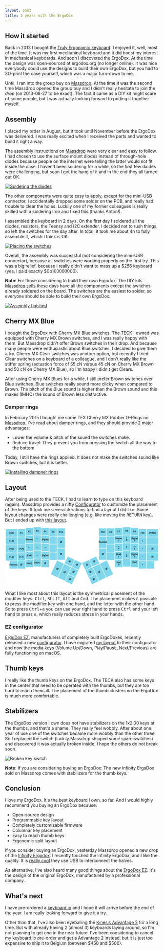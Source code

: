 ```yaml
---
layout: post
title: 3 years with the ErgoDox
---
```


## How it started

Back in 2013 I bought the [Truly Ergonomic keyboard](/2013/07/truly-ergonomic-full-review/).
I enjoyed it, well, most of the time. It was my first mechanical keyboard
and it did boost my interest in mechanical keyboards. And soon I
discovered the ErgoDox. At the time the design was open-sourced at
ergodox.org (no longer online). It was nice everybody could use the
designs to build their own ErgoDox, but you had to 3D-print the case
yourself, which was a major turn-down to me.

Until, I ran into the group buy on [Massdrop](https://www.massdrop.com).
At the time it was the second time Massdrop opened the
group buy and I didn't really hesitate to join the _drop_ (on
2013-08-27 to be exact). The fact it came as a DIY kit might scare of
some people, but I was actually looking forward to putting it
together myself.

## Assembly

I placed my order in August, but it took until November before the
ErgoDox was delivered. I was really excited when I received the parts
and wanted to build it right a way.

The assembly instructions on [Massdrop][1] were very clear and easy to
follow. I had chosen to use the surface mount diodes instead of
through-hole diodes because people on the internet were telling the
latter would not fit inside the case. I haven't been soldering
for a while, so the first few diodes were challenging, but soon
I got the hang of it and in the end they all turned out OK.

[![Soldering the diodes](https://c5.staticflickr.com/1/560/20267552516_739af61ee5_z.jpg)](https://flic.kr/p/wSYvfC)

The other components were quite easy to apply, except for the
mini-USB connector. I accidentally dropped some solder on the
PCB, and really had trouble to clear the holes. Luckily one of my
former colleagues is really skilled with a soldering iron and fixed
this (thanks Anton!).

I assembled the keyboard in 2 days. On the first day I soldered all
the diodes, resistors, the Teensy and I2C extender. I decided not to
rush things, so left the switches for the day after. In total, it
took me about 4h to fully assemble it, which I think is OK.

[![Placing the switches](https://c1.staticflickr.com/8/7310/11072582256_9d1acfee80_z.jpg)](https://flic.kr/p/hSrSWC)

Overall, the assembly was successful (not considering the mini-USB
connector), because all switches were working properly on the first
try. This was a big relief, because I really didn't want to mess up a
$256 keyboard (yes, I paid exactly $0b100000000).

**Note:** For those considering to build their own Ergodox: The DIY
kits [Massdrop sells][2] these days have all the components except the
switches already soldered on the board. The switches are the easiest
to solder, so everyone should be able to build their own ErgoDox.

[![Assembly finished](https://c8.staticflickr.com/4/3670/20299513271_ceee4aa181_z.jpg)](https://flic.kr/p/wVNj58)

[1]: https://keyboard-configurator.massdrop.com/ext/ergodox/assembly.php "ErgoDox Keyboard Assembly Instructions on Massdrop"
[2]: https://www.massdrop.com/buy/infinity-ergodox?referer=J5QZFC&mode=guest_open "Infinity ErgoDox Ergonomic Keyboard Kit"

## Cherry MX Blue

I bought the ErgoDox with Cherry MX Blue switches. The TECK I owned
was equipped with Cherry MX Brown switches, and I was really happy
with them. But Massdrop didn't offer Brown switches in their drop. And
because many people were enthusiastic about Blue switches, I decided
to give them a try. Cherry MX Clear switches was another option, but
recently I tried Clear switches on a keyboard of a colleague, and I
don't really like the stiffer spring (actuation force of 55 cN versus
45 cN on Cherry MX Brown and 50 cN on Cherry MX Blue), so I'm happy I
didn't get Clears.

After using Cherry MX Blues for a while, I still prefer Brown switches
over Blue switches. Blue switches really sound more clicky when
compared to Brown. The pitch of the Blue sound is higher than the
Brown sound and this makes (IMHO) the sound of Brown less distractive.

### Damper rings

In February 2015 I bought me some TEX Cherry MX Rubber O-Rings on
[Massdrop][3]. I've read about damper rings, and they should provide 2
major advantages:

 * Lower the volume & pitch of the sound the switches make.
 * Reduce travel: They prevent you from pressing the switch all the
   way to the bottom.

Today, I still have the rings applied. It does not make the switches
sound like Brown switches, but it is better.

[![Installing dampner rings](https://c2.staticflickr.com/8/7629/16661243809_e906490307_z.jpg)](https://flic.kr/p/roieji0)

[3]: https://www.massdrop.com/buy/cherry-mx-rubber-o-rings?referer=J5QZFC "Massdrop Cherry MX Rubber O-Rings group buy"

## Layout

After being used to the TECK, I had to learn to type on this
keyboard (again). Massdrop provides a nifty [Configurator][4] to
customize the placement of the keys. It took me several iterations to
find a layout I did like. Some layout changes were really challenging
(e.g. like moving the <kbd>RETURN</kbd> key). But I ended up
with [this layout][5].

[![ErgoDox keyboard layout Layer 0](/content/2016/10/ergodox-layout.png)][5]

What I like most about this layout is the symmetrical placement of
the modifier keys: <kbd>Ctrl</kbd>, <kbd>Shift</kbd>, <kbd>Alt</kbd>
and <kbd>Cmd</kbd>. The placement makes it possible to press the
modifier key with one hand, and the letter with the other hand. So to
press <kbd>Ctrl</kbd>+<kbd>a</kbd> you can use your right hand to press
<kbd>Ctrl</kbd> and your left hand to press <kbd>a</kbd>, which really
reduces stress in your hands.

[4]: https://keyboard-configurator.massdrop.com/ext/ergodox "ErgoDox Layout Configurator"
[5]: https://keyboard-configurator.massdrop.com/ext/ergodox/?referer=J5QZFC&hash=999ad39701e308b79cf7b9409e618d87

### EZ configurator

[ErgoDox EZ][6], manufacturers of completely built ErgoDoxes, recently
released a new [configurator][7]. I have migrated [my layout][8] to
their configurator and now the media keys (Volume Up/Down, Play/Pause,
Next/Previous) are fully functioning on macOS.

[6]: http://ergodox-ez.com/ "ErgoDox EZ"
[7]: http://configure.ergodox-ez.com/ "ErgoDox EZ Configurator"
[8]: http://configure.ergodox-ez.com/keyboard_layouts/kraalq "Toon's layout on ErgoDox EZ Configurator"

## Thumb keys

I really like the thumb keys on the ErgoDox. The TECK also has some
keys in the center that need to be operated with the thumbs, but they
are too hard to reach them all. The placement of the thumb clusters on
the ErgoDox is much more comfortable.

## Stabilizers

The ErgoDox version I own does not have stabilizers on the 1x2.00 keys
at the thumbs, and that's a shame. They really feel wobbly. After
about one year of use one of the switches became more wobbly than the
other three. So I replaced the switch (luckily Massdrop shipped some
spare switches) and discovered it was actually broken inside. I hope
the others do not break soon.

![Broken key switch](https://c5.staticflickr.com/6/5069/29800553580_70ed0b264b_z.jpg)

**Note:** If you are considering buying an ErgoDox: The new Infinity
ErgoDox sold on Massdrop comes with stabilizers for the thumb keys.

## Conclusion

I love my ErgoDox. It's the best keyboard I own, so far. And I would
highly recommend you buying an ErgoDox because:

 - Open-source design
 - Programmable key layout
 - Completely customizable firmware
 - Columnar key placement
 - Easy to reach thumb keys
 - Ergonomic split layout

If you consider buying an ErgoDox, yesterday Massdrop opened a
new drop of the [Infinity Ergodox][9]. I recently touched the
Infinity ErgoDox, and I like the quality. It is [really cool][10] they
use USB to interconnect the halves.

As alternative, I've also heard many good things about
the [ErgoDox EZ][11]. It's the design of the original ErgoDox,
manufactured by a professional company.

[9]: https://www.massdrop.com/buy/infinity-ergodox?referer=J5QZFC&mode=guest_open "Infinity ErgoDox Ergonomic Keyboard Kit"
[10]: https://input.club/forums/topic/infinity-ergodox-update/#post-692
[11]: http://ergodox-ez.com/ "ErgoDox EZ"


## What's next

I have pre-ordered a [keyboard.io](https://keyboard.io) and I hope it
will arrive before the end of the year. I am really looking forward to
give it a try.

Other than that, I've also been eyeballing the
[Kinesis Advantage 2][12] for a long time. But with already having
2 (almost 3) keyboards laying around, so I'm not planning to get one
in the near future.
I've been considering to cancel my keyboard.io pre-order and get a
Advantage 2 instead, but it is just too expensive to ship it to
Belgium (between $450 and $500).

[12]: https://www.kinesis-ergo.com/shop/advantage2/ "Kinesis Advantage 2"
